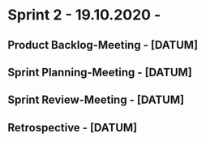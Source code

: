 # Sprint 2 - 19.10.2020 - 

## Product Backlog-Meeting - [DATUM]

## Sprint Planning-Meeting - [DATUM]

## Sprint Review-Meeting - [DATUM]

## Retrospective - [DATUM]